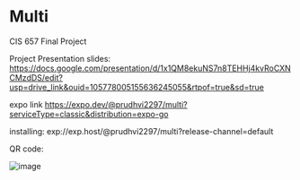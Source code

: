 # Multi
CIS 657 Final Project

Project Presentation slides: https://docs.google.com/presentation/d/1x1QM8ekuNS7n8TEHHj4kvRoCXNCMzdDS/edit?usp=drive_link&ouid=105778005155636245055&rtpof=true&sd=true

expo link https://expo.dev/@prudhvi2297/multi?serviceType=classic&distribution=expo-go

installing: exp://exp.host/@prudhvi2297/multi?release-channel=default

QR code:

![image](https://github.com/Pridhvi2297/Multi/assets/113077529/9bf77229-0c50-4923-a92c-ed5de752daf6)
